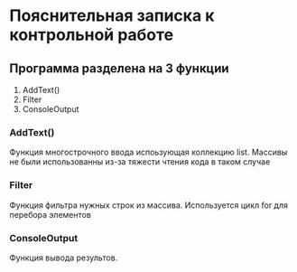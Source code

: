# Пояснительная записка к контрольной работе
## Программа разделена на 3 функции
1. AddText()
2. Filter
3. ConsoleOutput
### AddText()
Функция многострочного ввода испоьзующая коллекцию list. Массивы не были использованны из-за тяжести чтения кода в таком случае
### Filter
Функция фильтра нужных строк из массива. Используется цикл for для перебора элементов
### ConsoleOutput
Функция вывода результов.